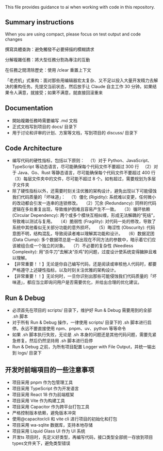 


This file provides guidance to ai when working with code in this repository.

## Summary instructions

When you are using compact, please focus on test output and code changes

撰寫具體查詢：避免觸發不必要掃描的模糊請求

分解複雜任務：將大型任務分割為專注的互動

在任務之間清除歷史：使用 /clear 重置上下文

「老虎机」式重构：面对那些用编辑器宏太复杂、又不足以投入大量开发精力去解决的重构任务。先提交当前状态，然后放手让 Claude 自主工作 30 分钟。如果结果令人满意，就接受；如果不满意，就直接回滚重来

## Documentation
- 開始複雜任務時需要编写 .md 文档
- 正式文档写到项目的 docs/ 目录下
- 用于讨论和评审的计划、方案等文档，写到项目的 discuss/ 目录下


## Code Architecture

- 编写代码的硬性指标，包括以下原则：
  （1）对于 Python、JavaScript、TypeScript 等动态语言，尽可能确保每个代码文件不要超过 300 行
  （2）对于 Java、Go、Rust 等静态语言，尽可能确保每个代码文件不要超过 400 行
  （3）每层文件夹中的文件，尽可能不超过 8 个。如有超过，需要规划为多层子文件夹
- 除了硬性指标以外，还需要时刻关注优雅的架构设计，避免出现以下可能侵蚀我们代码质量的「坏味道」：
  （1）僵化 (Rigidity): 系统难以变更，任何微小的改动都会引发一连串的连锁修改。
  （2）冗余 (Redundancy): 同样的代码逻辑在多处重复出现，导致维护困难且容易产生不一致。
  （3）循环依赖 (Circular Dependency): 两个或多个模块互相纠缠，形成无法解耦的“死结”，导致难以测试与复用。
  （4）脆弱性 (Fragility): 对代码一处的修改，导致了系统中其他看似无关部分功能的意外损坏。
  （5）晦涩性 (Obscurity): 代码意图不明，结构混乱，导致阅读者难以理解其功能和设计。
  （6）数据泥团 (Data Clump): 多个数据项总是一起出现在不同方法的参数中，暗示着它们应该被组合成一个独立的对象。
  （7）不必要的复杂性 (Needless Complexity): 用“杀牛刀”去解决“杀鸡”的问题，过度设计使系统变得臃肿且难以理解。
- 【非常重要！！】无论是你自己编写代码，还是阅读或审核他人代码时，都要严格遵守上述硬性指标，以及时刻关注优雅的架构设计。
- 【非常重要！！】无论何时，一旦你识别出那些可能侵蚀我们代码质量的「坏味道」，都应当立即询问用户是否需要优化，并给出合理的优化建议。


## Run & Debug

- 必须首先在项目的 scripts/ 目录下，维护好 Run & Debug 需要用到的全部 .sh 脚本
- 对于所有 Run & Debug 操作，一律使用 scripts/ 目录下的 .sh 脚本进行启停。永远不要直接使用 npm、pnpm、uv、python 等等命令
- 如果 .sh 脚本执行失败，无论是 .sh 本身的问题还是其他代码问题，需要先紧急修复。然后仍然坚持用 .sh 脚本进行启停
- Run & Debug 之前，为所有项目配置 Logger with File Output，并统一输出到 logs/ 目录下



## 开发时前端項目的一些注意事项
- 项目采用 pnpm 作为包管理工具
- 项目采用 TypeScript 作为开发语言
- 项目采用 React 18 作为前端框架
- 项目采用 Vite 作为构建工具
- 项目采用 Capacitor 作为跨平台打包工具
- 严格控制版本依赖，避免版本冲突
- 使用@capacitor/cli 和 vite cli 进行项目的初始化和打包
- 项目采用 wa-sqlite 数据库，支持本地存储
- 项目采用 Liquid Glass UI 作为 UI 系统
- 开发ts 项目时，先定义好类型，再编写代码，接口类型全部统一存放到项目types文件夹下，避免类型错误